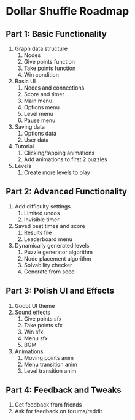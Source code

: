 # Dollar Shuffle Roadmap

## Part 1: Basic Functionality

1. Graph data structure
	1. Nodes
	1. Give points function
	1. Take points function
	1. Win condition
1. Basic UI
	1. Nodes and connections
	1. Score and timer
	1. Main menu
	1. Options menu
	1. Level menu
	1. Pause menu
1. Saving data
	1. Options data
	1. User data
1. Tutorial
	1. Clicking/tapping animations
	1. Add animations to first 2 puzzles
1. Levels
	1. Create more levels to play

## Part 2: Advanced Functionality

1. Add difficulty settings
	1. Limited undos
	1. Invisible timer
1. Saved best times and score
	1. Results file
	1. Leaderboard menu
1. Dynamically generated levels
	1. Puzzle generator algorithm
	1. Node placement algorithm
	1. Solvability checker
	1. Generate from seed

## Part 3: Polish UI and Effects

1. Godot UI theme
1. Sound effects
	1. Give points sfx
	1. Take points sfx
	1. Win sfx
	1. Menu sfx
	1. BGM
1. Animations
	1. Moving points anim
	1. Menu transition anim
	1. Level transition anim

## Part 4: Feedback and Tweaks

1. Get feedback from friends
1. Ask for feedback on forums/reddit
